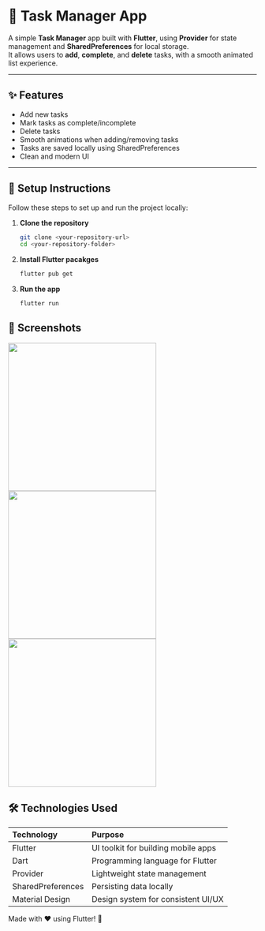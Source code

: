 # 📝 Task Manager App

A simple **Task Manager** app built with **Flutter**, using **Provider** for state management and **SharedPreferences** for local storage.  
It allows users to **add**, **complete**, and **delete** tasks, with a smooth animated list experience.

---

## ✨ Features

- Add new tasks
- Mark tasks as complete/incomplete
- Delete tasks
- Smooth animations when adding/removing tasks
- Tasks are saved locally using SharedPreferences
- Clean and modern UI

---

## 🚀 Setup Instructions

Follow these steps to set up and run the project locally:

1. **Clone the repository**
   ```bash
   git clone <your-repository-url>
   cd <your-repository-folder>

2. **Install Flutter pacakges**
   ```bash
   flutter pub get

3. **Run the app**
   ```bash
   flutter run


## 📱 Screenshots

<img src="https://github.com/user-attachments/assets/dc3fc15f-2203-4aa8-8943-d887ad5d2f46" width="300"/>


<img src="https://github.com/user-attachments/assets/2bcb9614-cf98-4c29-9d50-018a3e8c5bd5" width="300"/>


<img src="https://github.com/user-attachments/assets/8f4d2261-eab5-4b90-be20-2937e85d0e3e" width="300"/>




## 🛠️ Technologies Used

| Technology          | Purpose                                  |
| :------------------ | :--------------------------------------- |
| Flutter             | UI toolkit for building mobile apps     |
| Dart                | Programming language for Flutter        |
| Provider            | Lightweight state management            |
| SharedPreferences   | Persisting data locally                 |
| Material Design     | Design system for consistent UI/UX      |


Made with ❤️ using Flutter! 🚀
